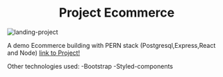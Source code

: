 <H1 align="center"> Project Ecommerce
  </H1>

![landing-project](https://user-images.githubusercontent.com/70343929/97020903-85a52580-1528-11eb-8d18-2f939ca50a47.png)




A demo Ecommerce building with PERN stack (Postgresql,Express,React and Node) [link to Project!](https://phone-ecommerce-pern.herokuapp.com/)

Other technologies used:
-Bootstrap
-Styled-components
